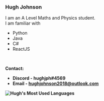 ### Hugh Johnson
I am an A Level Maths and Physics student. <br>
I am familiar with
* Python
* Java
* C#
* ReactJS
<br>

<b>Contact:<b> 
* Discord - hughjph#4569
* Email   - hughjohnson2018@outlook.com

<!--![Hugh's GitHub stats](https://github-readme-stats.vercel.app/api?username=hughjph&show_icons=true&theme=default_repocard)-->
![Hugh's Most Used Languages](https://github-readme-stats.vercel.app/api/top-langs/?username=hughjph&layout=compact&theme=buefy&hide_border=true)
